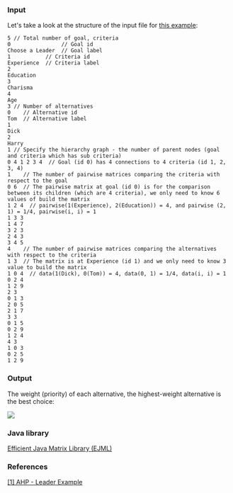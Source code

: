### Input

Let's take a look at the structure of the input file for [this example](https://en.wikipedia.org/wiki/Analytic_hierarchy_process_%E2%80%93_leader_example):

```
5 // Total number of goal, criteria
0                // Goal id
Choose a Leader  // Goal label
1           // Criteria id
Experience  // Criteria label  
2
Education
3
Charisma
4
Age
3 // Number of alternatives
0    // Alternative id
Tom  // Alternative label
1
Dick
2
Harry
1 // Specify the hierarchy graph - the number of parent nodes (goal and criteria which has sub criteria)
0 4 1 2 3 4  // Goal (id 0) has 4 connections to 4 criteria (id 1, 2, 3, 4)
1    // The number of pairwise matrices comparing the criteria with respect to the goal
0 6  // The pairwise matrix at goal (id 0) is for the comparison between its children (which are 4 criteria), we only need to know 6 values of build the matrix
1 2 4  // pairwise(1(Experience), 2(Education)) = 4, and pairwise (2, 1) = 1/4, pairwise(i, i) = 1
1 3 3
1 4 7
3 2 3
2 4 3
3 4 5
4    // The number of pairwise matrices comparing the alternatives with respect to the criteria
1 3  // The matrix is at Experience (id 1) and we only need to know 3 value to build the matrix
1 0 4  // data(1(Dick), 0(Tom)) = 4, data(0, 1) = 1/4, data(i, i) = 1
0 2 4
1 2 9
2 3
0 1 3
2 0 5
2 1 7
3 3
0 1 5
0 2 9
1 2 4
4 3
1 0 3
0 2 5
1 2 9
```

### Output

The weight (priority) of each alternative, the highest-weight alternative is the best choice:

<img src="https://i.imgur.com/sShvGdL.png"/>


### Java library

[Efficient Java Matrix Library (EJML)](http://ejml.org)

### References

[[1] AHP - Leader Example](https://en.wikipedia.org/wiki/Analytic_hierarchy_process_%E2%80%93_leader_example)
